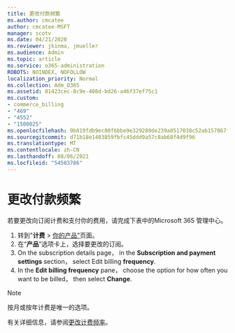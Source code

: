 ```yaml
---
title: 更改付款频繁
ms.author: cmcatee
author: cmcatee-MSFT
manager: scotv
ms.date: 04/21/2020
ms.reviewer: jkinma, jmueller
ms.audience: Admin
ms.topic: article
ms.service: o365-administration
ROBOTS: NOINDEX, NOFOLLOW
localization_priority: Normal
ms.collection: Adm_O365
ms.assetid: 81423cec-8c9e-408d-bd26-a46f37ef75c1
ms.custom:
- commerce_billing
- "469"
- "4552"
- "1500025"
ms.openlocfilehash: 9b819fdb9ec80f6bbe9e329280de239a0517038c52ab157867f3065505acca90
ms.sourcegitcommit: d71b18e1403859fbfc45ddd9a57c8ab68f4d9f96
ms.translationtype: MT
ms.contentlocale: zh-CN
ms.lasthandoff: 08/06/2021
ms.locfileid: "54503786"
---
```

# <a name="change-how-often-you-pay"></a>更改付款频繁

若要更改向订阅计费和支付你的费用，请完成下表中的Microsoft 365 管理中心。

1. 转到"**计费**  >  [你的产品"](https://go.microsoft.com/fwlink/p/?linkid=842054)页面。
2. 在“**产品**”选项卡上，选择要更改的订阅。
3. On the subscription details page， in the **Subscription and payment settings** section， select Edit billing **frequency**.
4. In the **Edit billing frequency** pane， choose the option for how often you want to be billed， then select **Change**.

> [!NOTE]
> 按月或按年计费是唯一的选项。

有关详细信息，请参阅[更改计费频率](/microsoft-365/commerce/billing-and-payments/change-payment-frequency)。